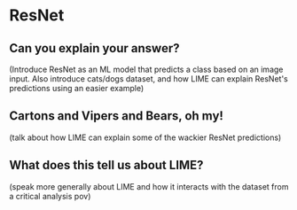 # ResNet

## Can you explain your answer?

(Introduce ResNet as an ML model that predicts a class based on an image input. Also introduce cats/dogs dataset, and how LIME can explain ResNet's predictions using an easier example)

## Cartons and Vipers and Bears, oh my!

(talk about how LIME can explain some of the wackier ResNet predictions)

## What does this tell us about LIME?

(speak more generally about LIME and how it interacts with the dataset from a critical analysis pov)
